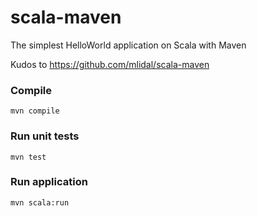 # scala-maven
The simplest HelloWorld application on Scala with Maven

Kudos to https://github.com/mlidal/scala-maven

### Compile
```
mvn compile
```

### Run unit tests
```
mvn test
```

### Run application
```
mvn scala:run
```
